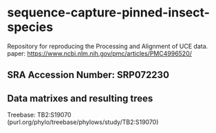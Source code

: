 # sequence-capture-pinned-insect-species

Repository for reproducing the Processing and Alignment of UCE data.
paper: https://www.ncbi.nlm.nih.gov/pmc/articles/PMC4996520/

## SRA Accession Number: SRP072230

## Data matrixes and resulting trees
Treebase: TB2:S19070 (purl.org/phylo/treebase/phylows/study/TB2:S19070)
